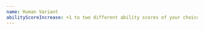 ```yaml
---
name: Human Variant
abilityScoreIncrease: +1 to two different ability scores of your choice
---
```


